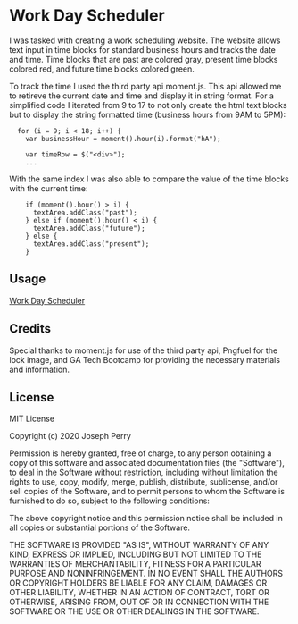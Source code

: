 # Work Day Scheduler

I was tasked with creating a work scheduling website. The website allows text input in time blocks for standard business hours and tracks the date and time. Time blocks that are past are colored gray, present time blocks colored red, and future time blocks colored green. 

To track the time I used the third party api moment.js. This api allowed me to retireve the current date and time and display it in string format. For a simplified code I iterated from 9 to 17 to not only create the html text blocks but to display the string formatted time (business hours from 9AM to 5PM):

```
  for (i = 9; i < 18; i++) {
    var businessHour = moment().hour(i).format("hA");

    var timeRow = $("<div>");
    ...
```

With the same index I was also able to compare the value of the time blocks with the current time:

```
    if (moment().hour() > i) {
      textArea.addClass("past");
    } else if (moment().hour() < i) {
      textArea.addClass("future");
    } else {
      textArea.addClass("present");
    }
```

## Usage
[Work Day Scheduler](https://dgtlctzn.github.io/work-day-scheduler/)

## Credits
Special thanks to moment.js for use of the third party api, Pngfuel for the lock image, and GA Tech Bootcamp for providing the necessary materials and information.

## License
MIT License

Copyright (c) 2020 Joseph Perry

Permission is hereby granted, free of charge, to any person obtaining a copy
of this software and associated documentation files (the "Software"), to deal
in the Software without restriction, including without limitation the rights
to use, copy, modify, merge, publish, distribute, sublicense, and/or sell
copies of the Software, and to permit persons to whom the Software is
furnished to do so, subject to the following conditions:

The above copyright notice and this permission notice shall be included in all
copies or substantial portions of the Software.

THE SOFTWARE IS PROVIDED "AS IS", WITHOUT WARRANTY OF ANY KIND, EXPRESS OR
IMPLIED, INCLUDING BUT NOT LIMITED TO THE WARRANTIES OF MERCHANTABILITY,
FITNESS FOR A PARTICULAR PURPOSE AND NONINFRINGEMENT. IN NO EVENT SHALL THE
AUTHORS OR COPYRIGHT HOLDERS BE LIABLE FOR ANY CLAIM, DAMAGES OR OTHER
LIABILITY, WHETHER IN AN ACTION OF CONTRACT, TORT OR OTHERWISE, ARISING FROM,
OUT OF OR IN CONNECTION WITH THE SOFTWARE OR THE USE OR OTHER DEALINGS IN THE
SOFTWARE. 

